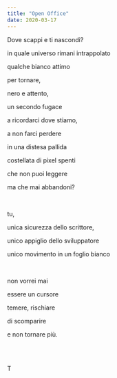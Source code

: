 ```yaml
---
title: "Open Office"
date: 2020-03-17
---
```


Dove scappi e ti nascondi?

in quale universo rimani intrappolato

qualche bianco attimo

per tornare,

nero e attento,

un secondo fugace

a ricordarci dove stiamo,

a non farci perdere

in una distesa pallida

costellata di pixel spenti

che non puoi leggere

ma che mai abbandoni?

<br />

tu,

unica sicurezza dello scrittore,

unico appiglio dello sviluppatore

unico movimento in un foglio bianco

<br />

non vorrei mai

essere un cursore

temere, rischiare

di scomparire

e non tornare più.

<br />
<br />

T
